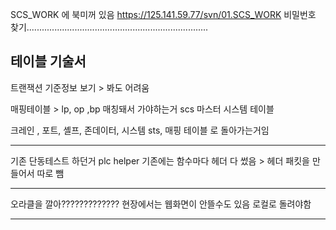 SCS_WORK 에 북미꺼 있음
https://125.141.59.77/svn/01.SCS_WORK
비밀번호 찾기........................................................................


## 테이블 기술서
트랜잭션 기준정보 보기 > 봐도 어려움

매핑테이블 > lp, op ,bp 매칭돼서 가야하는거 
scs 마스터
시스템 테이블

크레인 , 포트, 셸프, 존데이터, 시스템 sts, 매핑 테이블 로 돌아가는거임

--------------------------------------------------------------------------

기존 단동테스트 하던거 
plc helper  기존에는 함수마다 헤더 다 썼음 > 헤더 패킷을 만들어서 따로 뺌

------------------------------------------------------------------------

오라클을 깔아?????????????
현장에서는 웹화면이 안뜰수도 있음 로컬로 돌려야함

------------------------------------------------------------------------
